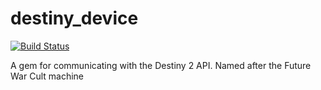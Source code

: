 # destiny_device
[![Build Status][BS img]][Build Status]

[Build Status]: https://travis-ci.org/guardians-of-savings/destiny_device
A gem for communicating with the Destiny 2 API. Named after the Future War Cult machine



[travis pull requests]: https://travis-ci.org/guardians-of-savings/destiny_device/pull_requests
[BS img]: https://travis-ci.org/guardians-of-savings/kadi55-30.png

